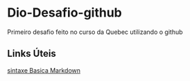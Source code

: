 # Dio-Desafio-github
Primeiro desafio feito no curso da Quebec utilizando o github

## Links Úteis
[sintaxe Basica Markdown](https://www.markdownguide.or/basic-syntax/)
